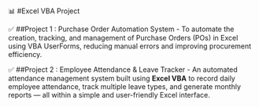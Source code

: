 📊 #Excel VBA Project

✅ ##Project 1 : Purchase Order Automation System - 
To automate the creation, tracking, and management of Purchase Orders (POs) in Excel using VBA UserForms, reducing manual errors and improving procurement efficiency.

✅ ##Project 2 : Employee Attendance & Leave Tracker -
An automated attendance management system built using **Excel VBA** to record daily employee attendance, track multiple leave types, and generate monthly reports — all within a simple and user-friendly Excel interface.
